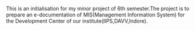 This is an initialisation for my minor project of 6th semester.The project is to prepare an e-documentation of MIS(Management Information System) for the Development Center of our institute(IIPS,DAVV,Indore).
